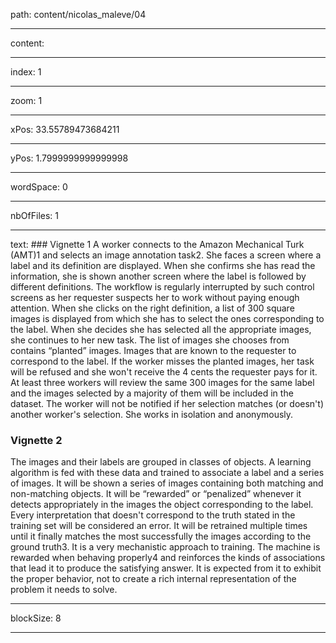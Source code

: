 path: content/nicolas_maleve/04

----

content: 

----

index: 1

----

zoom: 1

----

xPos: 33.55789473684211

----

yPos: 1.7999999999999998

----

wordSpace: 0

----

nbOfFiles: 1

----

text: ### Vignette 1
A worker connects to the Amazon Mechanical Turk (AMT)1 and selects  an image annotation task2.  She faces a screen where a label and its definition are displayed. When she confirms she has read the information, she is shown another screen where the  label is followed by different definitions. The workflow is regularly interrupted by such control screens as her requester suspects her to work without paying enough attention. When she clicks on the right definition, a list of 300 square images is displayed from which she has to select the ones corresponding to the label. When she decides she has selected all the appropriate images, she  continues to her new task. The list of images she chooses from contains “planted” images. Images that are known to the requester to correspond to the label.  If the worker misses the planted images, her task will be refused and she won't receive the 4 cents the requester pays for it. At least three workers will review the same 300 images for the same label and the images selected by a majority of them will be included in the dataset. The worker will not be notified if her selection matches (or doesn't) another worker's selection. She works in isolation and anonymously.

### Vignette 2
The images and their labels are grouped in classes of objects. A learning algorithm is fed with these data and trained to associate a label and a series of images. It will be shown a series of images containing both matching and non-matching objects. It will be “rewarded” or “penalized” whenever it detects appropriately in the images the object corresponding to the label. Every interpretation that doesn't correspond to the truth stated in the training set will be considered an error. It will be retrained multiple times until it finally matches the most successfully the images according to the ground truth3. It is a very mechanistic approach to training. The machine is rewarded when behaving properly4 and reinforces the kinds of associations that lead it to produce the satisfying answer. It is expected from it to exhibit the proper behavior, not to create a rich internal representation of the problem it needs to solve. 

----

blockSize: 8

----

